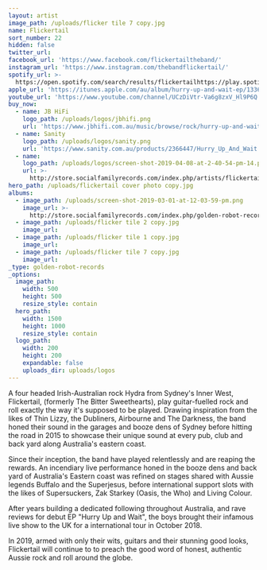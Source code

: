 ```yaml
---
layout: artist
image_path: /uploads/flicker tile 7 copy.jpg
name: Flickertail
sort_number: 22
hidden: false
twitter_url:
facebook_url: 'https://www.facebook.com/flickertailtheband/'
instagram_url: 'https://www.instagram.com/thebandflickertail/'
spotify_url: >-
  https://open.spotify.com/search/results/flickertailhttps://play.spotify.com/artist/4jwlfmCT5QVyh9fgxGLEcA?play=true&utm_source=open.spotify.com&utm_medium=open
apple_url: 'https://itunes.apple.com/au/album/hurry-up-and-wait-ep/1336995445'
youtube_url: 'https://www.youtube.com/channel/UCzDiVtr-Va6g8zxV_Hl9P6Q'
buy_now:
  - name: JB HiFi
    logo_path: /uploads/logos/jbhifi.png
    url: 'https://www.jbhifi.com.au/music/browse/rock/hurry-up-and-wait-ep/577116/'
  - name: Sanity
    logo_path: /uploads/logos/sanity.png
    url: 'https://www.sanity.com.au/products/2366447/Hurry_Up_And_Wait'
  - name:
    logo_path: /uploads/logos/screen-shot-2019-04-08-at-2-40-54-pm-14.png
    url: >-
      http://store.socialfamilyrecords.com/index.php/artists/flickertail/flickertail-hurry-up-and-wait-cd.html
hero_path: /uploads/flickertail cover photo copy.jpg
albums:
  - image_path: /uploads/screen-shot-2019-03-01-at-12-03-59-pm.png
    image_url: >-
      http://store.socialfamilyrecords.com/index.php/golden-robot-records/flickertail-hurry-up-and-wait-cd.html
  - image_path: /uploads/flicker tile 2 copy.jpg
    image_url:
  - image_path: /uploads/flicker tile 1 copy.jpg
    image_url:
  - image_path: /uploads/flicker tile 7 copy.jpg
    image_url:
_type: golden-robot-records
_options:
  image_path:
    width: 500
    height: 500
    resize_style: contain
  hero_path:
    width: 1500
    height: 1000
    resize_style: contain
  logo_path:
    width: 200
    height: 200
    expandable: false
    uploads_dir: uploads/logos
---
```


A four headed Irish-Australian rock Hydra from Sydney's Inner West, Flickertail, (formerly The Bitter Sweethearts), play guitar-fuelled rock and roll exactly the way it's supposed to be played. Drawing inspiration from the likes of Thin Lizzy, the Dubliners, Airbourne and The Darkness, the band honed their sound in the garages and booze dens of Sydney before hitting the road in 2015 to showcase their unique sound at every pub, club and back yard along Australia's eastern coast.

Since their inception, the band have played relentlessly and are reaping the rewards. An incendiary live performance honed in the booze dens and back yard of Australia's Eastern coast was refined on stages shared with Aussie legends Buffalo and the Superjesus, before international support slots with the likes of Supersuckers, Zak Starkey (Oasis, the Who) and Living Colour.

After years building a dedicated following throughout Australia, and rave reviews for debut EP "Hurry Up and Wait", the boys brought their infamous live show to the UK for a international tour in October 2018.

In 2019, armed with only their wits, guitars and their stunning good looks, Flickertail will continue to to preach the good word of honest, authentic Aussie rock and roll around the globe.